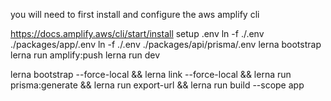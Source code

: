 you will need to first install and configure the aws amplify cli 

https://docs.amplify.aws/cli/start/install
setup .env
ln -f ./.env ./packages/app/.env
ln -f ./.env ./packages/api/prisma/.env
lerna bootstrap
lerna run amplify:push
lerna run dev

lerna bootstrap --force-local && lerna link --force-local && lerna run prisma:generate &&  lerna run export-url && lerna run build --scope app